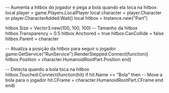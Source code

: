 -- Aumenta a hitbox do jogador e pega a bola quando ela toca na hitbox
local player = game.Players.LocalPlayer
local character = player.Character or player.CharacterAdded:Wait()
local hitbox = Instance.new("Part")

hitbox.Size = Vector3.new(100, 100, 100) -- Tamanho da hitbox
hitbox.Transparency = 0.5
hitbox.Anchored = true
hitbox.CanCollide = false
hitbox.Parent = character

-- Atualiza a posição da hitbox para seguir o jogador
game:GetService("RunService").RenderStepped:Connect(function()
    hitbox.Position = character.HumanoidRootPart.Position
end)

-- Detecta quando a bola toca na hitbox
hitbox.Touched:Connect(function(hit)
    if hit.Name == "Bola" then
        -- Move a bola para o jogador
        hit.CFrame = character.HumanoidRootPart.CFrame
    end
end)
